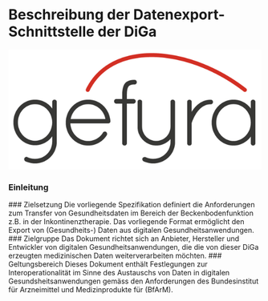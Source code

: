 # Beschreibung der Datenexport-Schnittstelle der DiGa <meineDiGa>

![IhrLogoHier](./logo.png)
### Einleitung  
<Beschreibung und Zweckbestimmung der DiGa>
### Zielsetzung
Die vorliegende Spezifikation definiert die Anforderungen zum Transfer von
Gesundheitsdaten im Bereich der Beckenbodenfunktion z.B. in der Inkontinenztherapie.
Das vorliegende Format ermöglicht den Export von (Gesundheits-) Daten
aus digitalen Gesundheitsanwendungen.
### Zielgruppe
Das Dokument richtet sich an Anbieter, Hersteller und Entwickler von digitalen
Gesundheitsanwendungen, die die von dieser DiGa erzeugten medizinischen Daten weiterverarbeiten möchten.
### Geltungsbereich
Dieses Dokument enthält Festlegungen zur Interoperationalität im Sinne des Austauschs
von Daten in digitalen Gesundsheitsanwendungen gemäss den Anforderungen des
Bundesinstitut für Arzneimittel und Medizinprodukte für (BfArM). 

